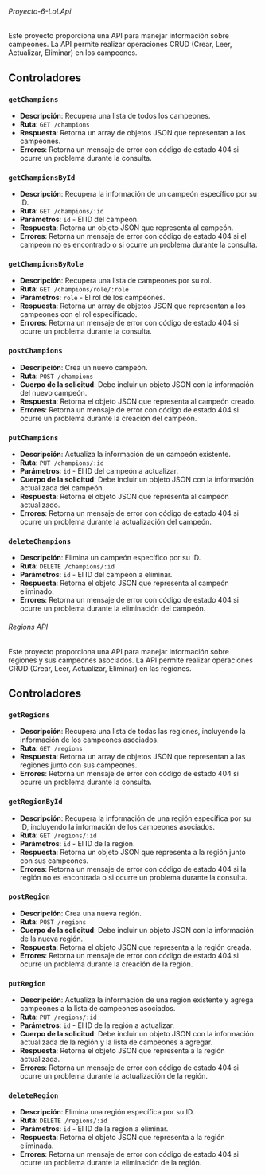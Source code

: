###### Proyecto-6-LoLApi

Este proyecto proporciona una API para manejar información sobre campeones. La API permite realizar operaciones CRUD (Crear, Leer, Actualizar, Eliminar) en los campeones.

## Controladores

### `getChampions`

- **Descripción**: Recupera una lista de todos los campeones.
- **Ruta**: `GET /champions`
- **Respuesta**: Retorna un array de objetos JSON que representan a los campeones.
- **Errores**: Retorna un mensaje de error con código de estado 404 si ocurre un problema durante la consulta.

### `getChampionsById`

- **Descripción**: Recupera la información de un campeón específico por su ID.
- **Ruta**: `GET /champions/:id`
- **Parámetros**: `id` - El ID del campeón.
- **Respuesta**: Retorna un objeto JSON que representa al campeón.
- **Errores**: Retorna un mensaje de error con código de estado 404 si el campeón no es encontrado o si ocurre un problema durante la consulta.

### `getChampionsByRole`

- **Descripción**: Recupera una lista de campeones por su rol.
- **Ruta**: `GET /champions/role/:role`
- **Parámetros**: `role` - El rol de los campeones.
- **Respuesta**: Retorna un array de objetos JSON que representan a los campeones con el rol especificado.
- **Errores**: Retorna un mensaje de error con código de estado 404 si ocurre un problema durante la consulta.

### `postChampions`

- **Descripción**: Crea un nuevo campeón.
- **Ruta**: `POST /champions`
- **Cuerpo de la solicitud**: Debe incluir un objeto JSON con la información del nuevo campeón.
- **Respuesta**: Retorna el objeto JSON que representa al campeón creado.
- **Errores**: Retorna un mensaje de error con código de estado 404 si ocurre un problema durante la creación del campeón.

### `putChampions`

- **Descripción**: Actualiza la información de un campeón existente.
- **Ruta**: `PUT /champions/:id`
- **Parámetros**: `id` - El ID del campeón a actualizar.
- **Cuerpo de la solicitud**: Debe incluir un objeto JSON con la información actualizada del campeón.
- **Respuesta**: Retorna el objeto JSON que representa al campeón actualizado.
- **Errores**: Retorna un mensaje de error con código de estado 404 si ocurre un problema durante la actualización del campeón.

### `deleteChampions`

- **Descripción**: Elimina un campeón específico por su ID.
- **Ruta**: `DELETE /champions/:id`
- **Parámetros**: `id` - El ID del campeón a eliminar.
- **Respuesta**: Retorna el objeto JSON que representa al campeón eliminado.
- **Errores**: Retorna un mensaje de error con código de estado 404 si ocurre un problema durante la eliminación del campeón.

###### Regions API

Este proyecto proporciona una API para manejar información sobre regiones y sus campeones asociados. La API permite realizar operaciones CRUD (Crear, Leer, Actualizar, Eliminar) en las regiones.

## Controladores

### `getRegions`

- **Descripción**: Recupera una lista de todas las regiones, incluyendo la información de los campeones asociados.
- **Ruta**: `GET /regions`
- **Respuesta**: Retorna un array de objetos JSON que representan a las regiones junto con sus campeones.
- **Errores**: Retorna un mensaje de error con código de estado 404 si ocurre un problema durante la consulta.

### `getRegionById`

- **Descripción**: Recupera la información de una región específica por su ID, incluyendo la información de los campeones asociados.
- **Ruta**: `GET /regions/:id`
- **Parámetros**: `id` - El ID de la región.
- **Respuesta**: Retorna un objeto JSON que representa a la región junto con sus campeones.
- **Errores**: Retorna un mensaje de error con código de estado 404 si la región no es encontrada o si ocurre un problema durante la consulta.

### `postRegion`

- **Descripción**: Crea una nueva región.
- **Ruta**: `POST /regions`
- **Cuerpo de la solicitud**: Debe incluir un objeto JSON con la información de la nueva región.
- **Respuesta**: Retorna el objeto JSON que representa a la región creada.
- **Errores**: Retorna un mensaje de error con código de estado 404 si ocurre un problema durante la creación de la región.

### `putRegion`

- **Descripción**: Actualiza la información de una región existente y agrega campeones a la lista de campeones asociados.
- **Ruta**: `PUT /regions/:id`
- **Parámetros**: `id` - El ID de la región a actualizar.
- **Cuerpo de la solicitud**: Debe incluir un objeto JSON con la información actualizada de la región y la lista de campeones a agregar.
- **Respuesta**: Retorna el objeto JSON que representa a la región actualizada.
- **Errores**: Retorna un mensaje de error con código de estado 404 si ocurre un problema durante la actualización de la región.

### `deleteRegion`

- **Descripción**: Elimina una región específica por su ID.
- **Ruta**: `DELETE /regions/:id`
- **Parámetros**: `id` - El ID de la región a eliminar.
- **Respuesta**: Retorna el objeto JSON que representa a la región eliminada.
- **Errores**: Retorna un mensaje de error con código de estado 404 si ocurre un problema durante la eliminación de la región.
